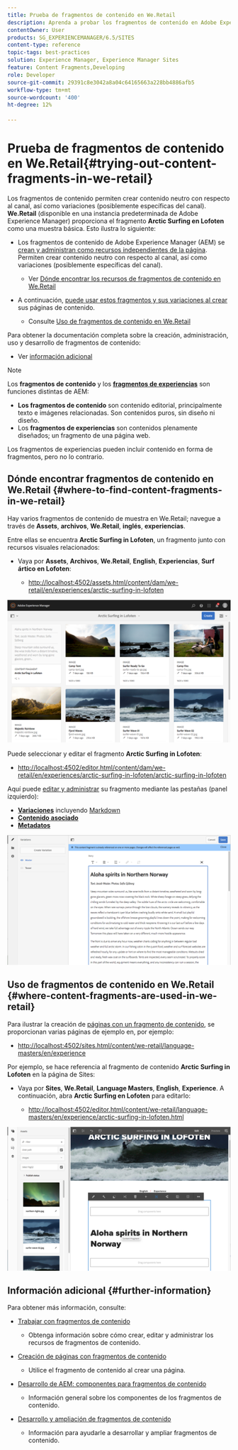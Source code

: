 ```yaml
---
title: Prueba de fragmentos de contenido en We.Retail
description: Aprenda a probar los fragmentos de contenido en Adobe Experience Manager mediante We.Retail.
contentOwner: User
products: SG_EXPERIENCEMANAGER/6.5/SITES
content-type: reference
topic-tags: best-practices
solution: Experience Manager, Experience Manager Sites
feature: Content Fragments,Developing
role: Developer
source-git-commit: 29391c8e3042a8a04c64165663a228bb4886afb5
workflow-type: tm+mt
source-wordcount: '400'
ht-degree: 12%

---
```


# Prueba de fragmentos de contenido en We.Retail{#trying-out-content-fragments-in-we-retail}

Los fragmentos de contenido permiten crear contenido neutro con respecto al canal, así como variaciones (posiblemente específicas del canal). **We.Retail** (disponible en una instancia predeterminada de Adobe Experience Manager) proporciona el fragmento **Arctic Surfing en Lofoten** como una muestra básica. Esto ilustra lo siguiente:

* Los fragmentos de contenido de Adobe Experience Manager (AEM) se [crean y administran como recursos independientes de la página](/help/assets/content-fragments/content-fragments.md). Permiten crear contenido neutro con respecto al canal, así como variaciones (posiblemente específicas del canal).

   * Ver [Dónde encontrar los recursos de fragmentos de contenido en We.Retail](#where-to-find-content-fragments-in-we-retail)

* A continuación, [puede usar estos fragmentos y sus variaciones al crear](/help/sites-authoring/content-fragments.md) sus páginas de contenido.

   * Consulte [Uso de fragmentos de contenido en We.Retail](#where-content-fragments-are-used-in-we-retail)

Para obtener la documentación completa sobre la creación, administración, uso y desarrollo de fragmentos de contenido:

* Ver [información adicional](#further-information)

>[!NOTE]
>
>Los **fragmentos de contenido** y los **[fragmentos de experiencias](/help/sites-authoring/experience-fragments.md)** son funciones distintas de AEM:
>
>* **Los fragmentos de contenido** son contenido editorial, principalmente texto e imágenes relacionadas. Son contenidos puros, sin diseño ni diseño.
>* Los **fragmentos de experiencias** son contenidos plenamente diseñados; un fragmento de una página web.
>
>Los fragmentos de experiencias pueden incluir contenido en forma de fragmentos, pero no lo contrario.

## Dónde encontrar fragmentos de contenido en We.Retail {#where-to-find-content-fragments-in-we-retail}

Hay varios fragmentos de contenido de muestra en We.Retail; navegue a través de **Assets**, **archivos**, **We.Retail**, **inglés**, **experiencias**.

Entre ellas se encuentra **Arctic Surfing in Lofoten**, un fragmento junto con recursos visuales relacionados:

* Vaya por **Assets**, **Archivos**, **We.Retail**, **English**, **Experiencias**, **Surf ártico en Lofoten**:

   * [http://localhost:4502/assets.html/content/dam/we-retail/en/experiences/arctic-surfing-in-lofoten](http://localhost:4502/assets.html/content/dam/we-retail/en/experiences/arctic-surfing-in-lofoten)

![cf-44](assets/cf-44.png)

Puede seleccionar y editar el fragmento **Arctic Surfing in Lofoten**:

* [http://localhost:4502/editor.html/content/dam/we-retail/en/experiences/arctic-surfing-in-lofoten/arctic-surfing-in-lofoten](http://localhost:4502/editor.html/content/dam/we-retail/en/experiences/arctic-surfing-in-lofoten/arctic-surfing-in-lofoten)

Aquí puede [editar y administrar](/help/assets/content-fragments/content-fragments.md) su fragmento mediante las pestañas (panel izquierdo):

<!--![cf-45-aa](do-not-localize/cf-45-aa.png) ![cf-45-a](do-not-localize/cf-45-a.png) ASSET does not exist-->

* **[Variaciones](/help/assets/content-fragments/content-fragments-variations.md)** incluyendo [Markdown](/help/assets/content-fragments/content-fragments-markdown.md)
* **[Contenido asociado](/help/assets/content-fragments/content-fragments-assoc-content.md)**
* **[Metadatos](/help/assets/content-fragments/content-fragments-metadata.md)**

![cf-46](assets/cf-46.png)

## Uso de fragmentos de contenido en We.Retail {#where-content-fragments-are-used-in-we-retail}

Para ilustrar la creación de [páginas con un fragmento de contenido](/help/sites-authoring/content-fragments.md), se proporcionan varias páginas de ejemplo en, por ejemplo:

* [http://localhost:4502/sites.html/content/we-retail/language-masters/en/experience](http://localhost:4502/sites.html/content/we-retail/language-masters/en/experience)

Por ejemplo, se hace referencia al fragmento de contenido **Arctic Surfing in Lofoten** en la página de Sites:

* Vaya por **Sites**, **We.Retail**, **Language Masters**, **English**, **Experience**. A continuación, abra **Arctic Surfing en Lofoten** para editarlo:

   * [http://localhost:4502/editor.html/content/we-retail/language-masters/en/experience/arctic-surfing-in-lofoten.html](http://localhost:4502/editor.html/content/we-retail/language-masters/en/experience/arctic-surfing-in-lofoten.html)

![cf-53](assets/cf-53.png)

## Información adicional {#further-information}

Para obtener más información, consulte:

* [Trabajar con fragmentos de contenido](/help/assets/content-fragments/content-fragments.md)

   * Obtenga información sobre cómo crear, editar y administrar los recursos de fragmentos de contenido.

* [Creación de páginas con fragmentos de contenido](/help/sites-authoring/content-fragments.md)

   * Utilice el fragmento de contenido al crear una página.

* [Desarrollo de AEM: componentes para fragmentos de contenido](/help/sites-developing/components-content-fragments.md)

   * Información general sobre los componentes de los fragmentos de contenido.

* [Desarrollo y ampliación de fragmentos de contenido](/help/sites-developing/customizing-content-fragments.md)

   * Información para ayudarle a desarrollar y ampliar fragmentos de contenido.
